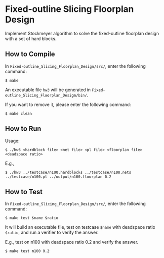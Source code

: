 # Fixed-outline Slicing Floorplan Design
Implement Stockmeyer algorithm to solve the fixed-outline floorplan design with a set of hard blocks.

## How to Compile
In `Fixed-outline_Slicing_Floorplan_Design/src/`, enter the following command:
```
$ make
```
An executable file `hw3` will be generated in `Fixed-outline_Slicing_Floorplan_Design/bin/`.

If you want to remove it, please enter the following command:
```
$ make clean
```

## How to Run
Usage:
```
$ ./hw3 <hardblock file> <net file> <pl file> <floorplan file> <deadspace ratio>
```

E.g.,
```
$ ./hw3 ../testcase/n100.hardblocks ../testcase/n100.nets ../testcase/n100.pl ../output/n100.floorplan 0.2
```

## How to Test
In `Fixed-outline_Slicing_Floorplan_Design/src/`, enter the following command:
```
$ make test $name $ratio
```
It will build an executable file, test on testcase `$name` with deadspace ratio `$ratio`, and run a verifier to verify the answer.

E.g., test on n100 with deadspace ratio 0.2 and verify the answer.
```
$ make test n100 0.2
```

